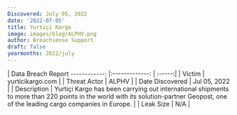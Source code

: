 ```yaml
---
Discovered: July 05, 2022
date: '2022-07-05'
title: Yurtiçi Kargo
image: images/blog/ALPHV.png
author: Breachsense Support
draft: false
yearmonths: 2022/july
---
```



| Data Breach Report
------------:     |:-------------:    | :-----:|
| Victim      | yurticikargo.com      | 
| Threat Actor      | ALPHV      | 
| Date Discovered      | Jul 05, 2022      | 
| Description      | Yurtiçi Kargo has been carrying out international shipments to more than 220 points in the world with its solution-partner Geopost, one of the leading cargo companies in Europe.      | 
| Leak Size      | N/A     | 

